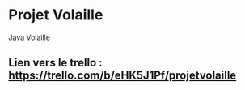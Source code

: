 # Projet Volaille

Java Volaille

## Lien vers le trello : https://trello.com/b/eHK5J1Pf/projetvolaille
